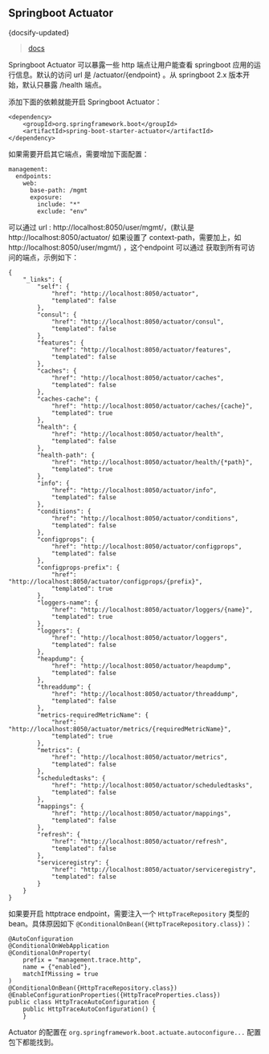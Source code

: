 ## Springboot Actuator
{docsify-updated}

> [docs](https://docs.spring.io/spring-boot/docs/current/reference/html/actuator.html)

Springboot Actuator 可以暴露一些 http 端点让用户能查看 springboot 应用的运行信息。默认的访问 url 是 /actuator/{endpoint} 。从 springboot 2.x 版本开始，默认只暴露 /health 端点。

添加下面的依赖就能开启 Springboot Actuator：
```
<dependency>
	<groupId>org.springframework.boot</groupId>
	<artifactId>spring-boot-starter-actuator</artifactId>
</dependency>
```

如果需要开启其它端点，需要增加下面配置：
```
management:
  endpoints:
    web:
	  base-path: /mgmt
      exposure:
        include: "*"
        exclude: "env"
```

可以通过 url : http://localhost:8050/user/mgmt/，(默认是http://localhost:8050/actuator/ 如果设置了 context-path，需要加上，如 http://localhost:8050/user/mgmt/) ，这个endpoint 可以通过 
获取到所有可访问的端点，示例如下：
```
{
	"_links": {
		"self": {
			"href": "http://localhost:8050/actuator",
			"templated": false
		},
		"consul": {
			"href": "http://localhost:8050/actuator/consul",
			"templated": false
		},
		"features": {
			"href": "http://localhost:8050/actuator/features",
			"templated": false
		},
		"caches": {
			"href": "http://localhost:8050/actuator/caches",
			"templated": false
		},
		"caches-cache": {
			"href": "http://localhost:8050/actuator/caches/{cache}",
			"templated": true
		},
		"health": {
			"href": "http://localhost:8050/actuator/health",
			"templated": false
		},
		"health-path": {
			"href": "http://localhost:8050/actuator/health/{*path}",
			"templated": true
		},
		"info": {
			"href": "http://localhost:8050/actuator/info",
			"templated": false
		},
		"conditions": {
			"href": "http://localhost:8050/actuator/conditions",
			"templated": false
		},
		"configprops": {
			"href": "http://localhost:8050/actuator/configprops",
			"templated": false
		},
		"configprops-prefix": {
			"href": "http://localhost:8050/actuator/configprops/{prefix}",
			"templated": true
		},
		"loggers-name": {
			"href": "http://localhost:8050/actuator/loggers/{name}",
			"templated": true
		},
		"loggers": {
			"href": "http://localhost:8050/actuator/loggers",
			"templated": false
		},
		"heapdump": {
			"href": "http://localhost:8050/actuator/heapdump",
			"templated": false
		},
		"threaddump": {
			"href": "http://localhost:8050/actuator/threaddump",
			"templated": false
		},
		"metrics-requiredMetricName": {
			"href": "http://localhost:8050/actuator/metrics/{requiredMetricName}",
			"templated": true
		},
		"metrics": {
			"href": "http://localhost:8050/actuator/metrics",
			"templated": false
		},
		"scheduledtasks": {
			"href": "http://localhost:8050/actuator/scheduledtasks",
			"templated": false
		},
		"mappings": {
			"href": "http://localhost:8050/actuator/mappings",
			"templated": false
		},
		"refresh": {
			"href": "http://localhost:8050/actuator/refresh",
			"templated": false
		},
		"serviceregistry": {
			"href": "http://localhost:8050/actuator/serviceregistry",
			"templated": false
		}
	}
}
```

如果要开启 httptrace endpoint，需要注入一个 `HttpTraceRepository` 类型的 bean。具体原因如下 `@ConditionalOnBean({HttpTraceRepository.class})`：
```
@AutoConfiguration
@ConditionalOnWebApplication
@ConditionalOnProperty(
    prefix = "management.trace.http",
    name = {"enabled"},
    matchIfMissing = true
)
@ConditionalOnBean({HttpTraceRepository.class})
@EnableConfigurationProperties({HttpTraceProperties.class})
public class HttpTraceAutoConfiguration {
    public HttpTraceAutoConfiguration() {
    }
```

Actuator 的配置在 `org.springframework.boot.actuate.autoconfigure...` 配置包下都能找到。 